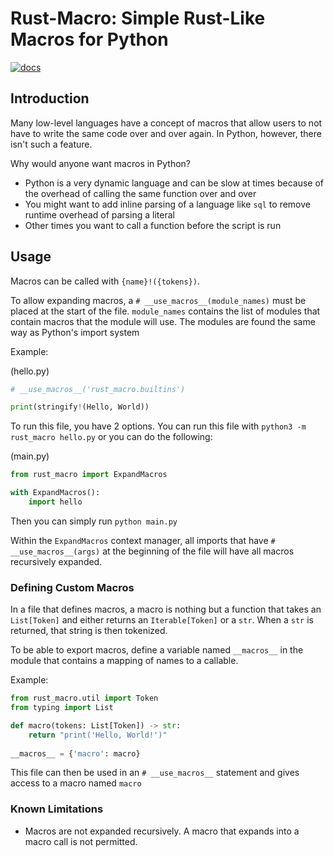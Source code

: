 # Rust-Macro: Simple Rust-Like Macros for Python
[![docs](https://readthedocs.org/projects/py-rust-macro/badge)](https://py-rust-macro.readthedocs.io/en/latest/index.html)
## Introduction
Many low-level languages have a concept of macros that allow users to not have to write the same code over and over again. 
In Python, however, there isn't such a feature.

Why would anyone want macros in Python? 
- Python is a very dynamic language and can be slow at times because of the overhead of calling the same function over and over
- You might want to add inline parsing of a language like `sql` to remove runtime overhead of parsing a literal
- Other times you want to call a function before the script is run


## Usage

Macros can be called with `{name}!({tokens})`.

To allow expanding macros, a `# __use_macros__(module_names)` must be placed at the start of the file. `module_names` contains the list of modules that contain macros that the module will use. The modules are found the same way as Python's import system


Example:

(hello.py)
```py
# __use_macros__('rust_macro.builtins')

print(stringify!(Hello, World))
```

To run this file, you have 2 options. You can run this file with `python3 -m rust_macro hello.py` or you can do the following:

(main.py)
```py
from rust_macro import ExpandMacros

with ExpandMacros():
    import hello
```
Then you can simply run `python main.py`

Within the `ExpandMacros` context manager, all imports that have `# __use_macros__(args)` at the beginning of the file will have all macros recursively expanded.

### Defining Custom Macros
In a file that defines macros, a macro is nothing but a function that takes an `List[Token]` and either returns an `Iterable[Token]` or a `str`. 
When a `str` is returned, that string is then tokenized.

To be able to export macros, define a variable named `__macros__` in the module that contains a mapping of names to a callable.

Example:
```py
from rust_macro.util import Token
from typing import List

def macro(tokens: List[Token]) -> str:
    return "print('Hello, World!')"
    
__macros__ = {'macro': macro}
```

This file can then be used in an `# __use_macros__` statement and gives access to a macro named `macro`


### Known Limitations
- Macros are not expanded recursively. A macro that expands into a macro call is not permitted.

